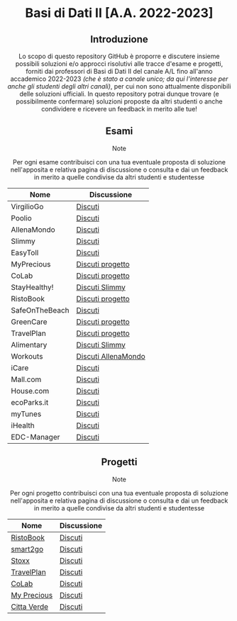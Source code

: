 <p align="center">
  <h1 align="center">Basi di Dati II [A.A. 2022-2023]</h1>
</p>
<div align="center">

## Introduzione
Lo scopo di questo repository GitHub è proporre e discutere insieme possibili soluzioni e/o approcci risolutivi alle tracce d'esame e progetti, forniti dai professori di Basi di Dati II del canale A/L fino all'anno accademico 2022-2023 _(che è stato a canale unico; da qui l'interesse per anche gli studenti degli altri canali)_, per cui non sono attualmente disponibili delle soluzioni ufficiali. In questo repository potrai dunque trovare (e possibilmente confermare) soluzioni proposte da altri studenti o anche condividere e ricevere un feedback in merito alle tue!

## Esami
> [!NOTE]
> Per ogni esame contribuisci con una tua eventuale proposta di soluzione nell'apposita e relativa pagina di discussione o consulta e dai un feedback in merito a quelle condivise da altri studenti e studentesse

| Nome | Discussione |
|------|-------|
| VirgilioGo | [Discuti](https://github.com/sapienzastudentsnetwork/bdii2223/discussions/44) |
| Poolio | [Discuti](https://github.com/sapienzastudentsnetwork/bdii2223/discussions/43) |
| AllenaMondo | [Discuti](https://github.com/sapienzastudentsnetwork/bdii2223/discussions/34) |
| Slimmy | [Discuti](https://github.com/sapienzastudentsnetwork/bdii2223/discussions/33) |
| EasyToll | [Discuti](https://github.com/sapienzastudentsnetwork/bdii2223/discussions/42) |
| MyPrecious | [Discuti progetto](https://github.com/sapienzastudentsnetwork/bdii2223/discussions/32) |
| CoLab | [Discuti progetto](https://github.com/sapienzastudentsnetwork/bdii2223/discussions/31) |
| StayHealthy! | [Discuti Slimmy](https://github.com/sapienzastudentsnetwork/bdii2223/discussions/33) |
| RistoBook | [Discuti progetto](https://github.com/sapienzastudentsnetwork/bdii2223/discussions/46) |
| SafeOnTheBeach | [Discuti](https://github.com/sapienzastudentsnetwork/bdii2223/discussions/45) |
| GreenCare | [Discuti progetto](https://github.com/sapienzastudentsnetwork/bdii2223/discussions/27) |
| TravelPlan | [Discuti progetto](https://github.com/sapienzastudentsnetwork/bdii2223/discussions/30) |
| Alimentary | [Discuti Slimmy](https://github.com/sapienzastudentsnetwork/bdii2223/discussions/33) |
| Workouts | [Discuti AllenaMondo](https://github.com/sapienzastudentsnetwork/bdii2223/discussions/34) |
| iCare | [Discuti](https://github.com/sapienzastudentsnetwork/bdii2223/discussions/41) |
| Mall.com | [Discuti](https://github.com/sapienzastudentsnetwork/bdii2223/discussions/40) |
| House.com | [Discuti](https://github.com/sapienzastudentsnetwork/bdii2223/discussions/39) |
| ecoParks.it | [Discuti](https://github.com/sapienzastudentsnetwork/bdii2223/discussions/38) |
| myTunes | [Discuti](https://github.com/sapienzastudentsnetwork/bdii2223/discussions/37) |
| iHealth | [Discuti](https://github.com/sapienzastudentsnetwork/bdii2223/discussions/36) |
| EDC-Manager | [Discuti](https://github.com/sapienzastudentsnetwork/bdii2223/discussions/35) |

## Progetti
> [!NOTE]
> Per ogni progetto contribuisci con una tua eventuale proposta di soluzione nell'apposita e relativa pagina di discussione o consulta e dai un feedback in merito a quelle condivise da altri studenti e studentesse

| Nome | Discussione |
|------|-------|
| [RistoBook](http://tmancini.di.uniroma1.it/index.php?page=teaching.bd2.materiale&folder=/Progetti/P.20220506%20-%20RistoBook) | [Discuti](https://github.com/sapienzastudentsnetwork/bdii2223/discussions/46) |
| [smart2go](http://tmancini.di.uniroma1.it/index.php?page=teaching.bd2.materiale&folder=/Progetti/P.20170606%20-%20smart2go) | [Discuti](https://github.com/sapienzastudentsnetwork/bdii2223/discussions/28) |
| [Stoxx](http://tmancini.di.uniroma1.it/index.php?page=teaching.bd2.materiale&folder=/Progetti/P.20160519%20-%20Stoxx) | [Discuti](https://github.com/sapienzastudentsnetwork/bdii2223/discussions/29) |
| [TravelPlan](http://tmancini.di.uniroma1.it/index.php?page=teaching.bd2.materiale&folder=/Progetti/P.20220608%20-%20TravelPlan) | [Discuti](https://github.com/sapienzastudentsnetwork/bdii2223/discussions/30) |
| [CoLab](http://tmancini.di.uniroma1.it/index.php?page=teaching.bd2.materiale&folder=/Progetti/P.20220610%20-%20CoLab) | [Discuti](https://github.com/sapienzastudentsnetwork/bdii2223/discussions/31) |
| [My Precious](http://tmancini.di.uniroma1.it/index.php?page=teaching.bd2.materiale&folder=/Progetti/P.20220909%20-%20My%20Precious) | [Discuti](https://github.com/sapienzastudentsnetwork/bdii2223/discussions/32) |
| [Citta Verde](http://tmancini.di.uniroma1.it/index.php?page=teaching.bd2.materiale&folder=/Progetti/P.20220701%20-%20Citt%C3%A0%20Verde) | [Discuti](https://github.com/sapienzastudentsnetwork/bdii2223/discussions/27) |
